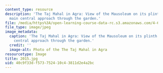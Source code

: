 ```yaml
---
content_type: resource
description: 'The Taj Mahal in Agra: View of the Mausoleum on its plinth from the
  main central approach through the garden.'
file: /media/https%3A/open-learning-course-data-rc.s3.amazonaws.com/4-614-religious-architecture-and-islamic-cultures-fall-2002/40c9f33df573752410c43811d2e4a2bc_2015.jpg
file_type: image/jpeg
image_metadata:
  caption: 'The Taj Mahal in Agra: View of the Mausoleum on its plinth from the main
    central approach through the garden.'
  credit: ''
  image-alt: Photo of the The Taj Mahal in Agra
resourcetype: Image
title: 2015.jpg
uid: 40c9f33d-f573-7524-10c4-3811d2e4a2bc
---
```

